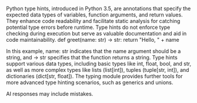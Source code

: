 Python type hints, introduced in Python 3.5, are annotations that specify the expected data types of variables, function arguments, and return values. They enhance code readability and facilitate static analysis for catching potential type errors before runtime. Type hints do not enforce type checking during execution but serve as valuable documentation and aid in code maintainability. 
def greet(name: str) -> str:
    return "Hello, " + name

In this example, name: str indicates that the name argument should be a string, and -&gt; str specifies that the function returns a string. Type hints support various data types, including basic types like int, float, bool, and str, as well as more complex types like lists (list[int]), tuples (tuple[str, int]), and dictionaries (dict[str, float]). The typing module provides further tools for more advanced type hinting scenarios, such as generics and unions. 

AI responses may include mistakes.

